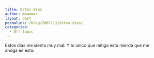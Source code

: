 ```yaml
---
title: Estos días
author: muammar
layout: post
permalink: /blog/2007/11/estos-dias/
categories:
  - Off topic
---
```

Estos días me siento muy mal. Y lo único que mitiga esta mierda que me ahoga es esto: